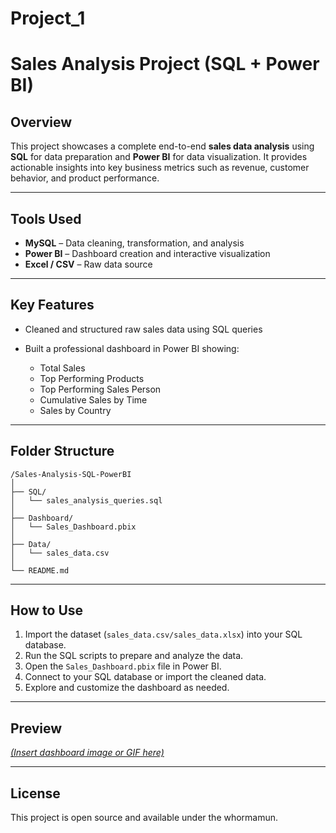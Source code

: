 # Project_1

# Sales Analysis Project (SQL + Power BI)

## Overview

This project showcases a complete end-to-end **sales data analysis** using **SQL** for data preparation and **Power BI** for data visualization. It provides actionable insights into key business metrics such as revenue, customer behavior, and product performance.

---

## Tools Used

* **MySQL** – Data cleaning, transformation, and analysis
* **Power BI** – Dashboard creation and interactive visualization
* **Excel / CSV** – Raw data source

---

## Key Features

* Cleaned and structured raw sales data using SQL queries
* Built a professional dashboard in Power BI showing:

  * Total Sales
  * Top Performing Products
  * Top Performing Sales Person
  * Cumulative Sales by Time
  * Sales by Country

---

## Folder Structure

```
/Sales-Analysis-SQL-PowerBI
│
├── SQL/
│   └── sales_analysis_queries.sql
│
├── Dashboard/
│   └── Sales_Dashboard.pbix
│
├── Data/
│   └── sales_data.csv
│
└── README.md
```

---

## How to Use

1. Import the dataset (`sales_data.csv/sales_data.xlsx`) into your SQL database.
2. Run the SQL scripts to prepare and analyze the data.
3. Open the `Sales_Dashboard.pbix` file in Power BI.
4. Connect to your SQL database or import the cleaned data.
5. Explore and customize the dashboard as needed.

---

## Preview

*[(Insert dashboard image or GIF here)](https://github.com/whormamun/Project_1/issues/1#issue-3063804038)*

---

## License

This project is open source and available under the whormamun.
